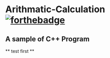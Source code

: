 # Arithmatic-Calculation [![forthebadge](https://forthebadge.com/images/badges/fuck-it-ship-it.svg)](https://forthebadge.com)
## A sample of C++ Program ##
** test first **
